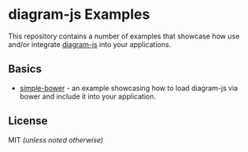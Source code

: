# diagram-js Examples

This repository contains a number of examples that showcase how use and/or integrate [diagram-js](https://github.com/bpmn-io/diagram-js) into your applications.


## Basics

* [simple-bower](https://github.com/bpmn-io/diagram-js-examples/tree/master/simple-bower) - an example showcasing how to load diagram-js via bower and include it into your application.


## License

MIT _(unless noted otherwise)_